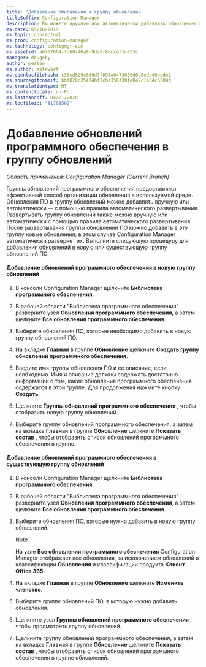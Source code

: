 ```yaml
---
title: 'Добавление обновлений в группу обновлений '
titleSuffix: Configuration Manager
description: Вы можете вручную или автоматически добавлять обновления программного обеспечения в группу обновлений в своей среде.
ms.date: 03/18/2019
ms.topic: conceptual
ms.prod: configuration-manager
ms.technology: configmgr-sum
ms.assetid: a0767664-fd60-46a8-9da5-86cc431ce53c
manager: dougeby
author: mestew
ms.author: mstewart
ms.openlocfilehash: c38ed629e606d3f891a6473866d0e8eda40eade1
ms.sourcegitcommit: bbf820c35414bf2cba356f30fe047c1a34c5384d
ms.translationtype: HT
ms.contentlocale: ru-RU
ms.lasthandoff: 04/21/2020
ms.locfileid: "81708592"
---
```

# <a name="add-software-updates-to-an-update-group"></a>Добавление обновлений программного обеспечения в группу обновлений  

*Область применения: Configuration Manager (Current Branch)*

 Группы обновлений программного обеспечения предоставляют эффективный способ организации обновления в используемой среде. Обновления ПО в группу обновлений можно добавлять вручную или автоматически — с помощью правила автоматического развертывания. Развертывать группу обновлений также можно вручную или автоматически с помощью правила автоматического развертывания. После развертывания группы обновлений ПО можно добавить в эту группу новые обновления; в этом случае Configuration Manager автоматически развернет их. Выполните следующую процедуру для добавления обновлений в новую или существующую группу обновлений ПО.  

#### <a name="to-add-software-updates-to-a-new-software-update-group"></a>Добавление обновлений программного обеспечения в новую группу обновлений  

1.  В консоли Configuration Manager щелкните **Библиотека программного обеспечения**.  

2.  В рабочей области "Библиотека программного обеспечения" разверните узел **Обновления программного обеспечения**, а затем щелкните **Все обновления программного обеспечения**.  

3.  Выберите обновления ПО, которые необходимо добавить в новую группу обновлений ПО.  

4.  На вкладке **Главная** в группе **Обновление** щелкните **Создать группу обновлений программного обеспечения**.  

5.  Введите имя группы обновления ПО и ее описание, если необходимо. Имя и описание должны содержать достаточно информации о том, какие обновления программного обеспечения содержатся в этой группе. Для продолжения нажмите кнопку **Создать**.  

6.  Щелкните **Группы обновлений программного обеспечения** , чтобы отобразить новую группу обновлений.  

7.  Выберите группу обновлений программного обеспечения, а затем на вкладке **Главная** в группе **Обновление** щелкните **Показать состав** , чтобы отобразить список обновлений программного обеспечения в группе.  

#### <a name="to-add-software-updates-to-an-existing-software-update-group"></a>Добавление обновлений программного обеспечения в существующую группу обновлений  

1.  В консоли Configuration Manager щелкните **Библиотека программного обеспечения**.  

2.  В рабочей области "Библиотека программного обеспечения" разверните узел **Обновления программного обеспечения**, а затем щелкните **Все обновления программного обеспечения**.  

3.  Выберите обновления ПО, которые нужно добавить в новую группу обновлений.  

    > [!NOTE]  
    >  На узле **Все обновления программного обеспечения** Configuration Manager отображает все обновления, за исключением обновлений в классификации **Обновления** и классификации продукта **Клиент Office 365**.  

4.  На вкладке **Главная** в группе **Обновление** щелкните **Изменить членство**.  

5.  Выберите группу обновлений ПО, в которую нужно добавить обновления.  

6.  Щелкните узел **Группы обновлений программного обеспечения** , чтобы просмотреть группу обновлений.  

7.  Щелкните группу обновлений программного обеспечения, а затем на вкладке **Главная** в группе **Обновление** щелкните **Показать состав** , чтобы отобразить список обновлений программного обеспечения в группе обновлений.  
